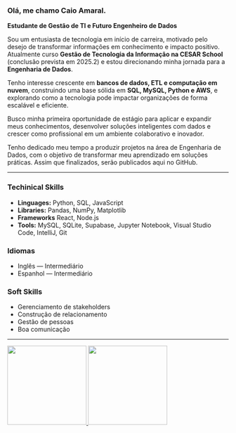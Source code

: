 ### Olá, me chamo Caio Amaral.

**Estudante de Gestão de TI e Futuro Engenheiro de Dados**

Sou um entusiasta de tecnologia em início de carreira, motivado pelo desejo de transformar informações em conhecimento e impacto positivo. Atualmente curso **Gestão de Tecnologia da Informação na CESAR School** (conclusão prevista em 2025.2) e estou direcionando minha jornada para a **Engenharia de Dados**.

Tenho interesse crescente em **bancos de dados, ETL e computação em nuvem**, construindo uma base sólida em **SQL, MySQL, Python e AWS**, e explorando como a tecnologia pode impactar organizações de forma escalável e eficiente.  

Busco minha primeira oportunidade de estágio para aplicar e expandir meus conhecimentos, desenvolver soluções inteligentes com dados e crescer como profissional em um ambiente colaborativo e inovador.  

Tenho dedicado meu tempo a produzir projetos na área de Engenharia de Dados, com o objetivo de transformar meu aprendizado em soluções práticas. Assim que finalizados, serão publicados aqui no GitHub.

---

### Techinical Skills
- **Linguages:** Python, SQL, JavaScript  
- **Libraries:** Pandas, NumPy, Matplotlib 
- **Frameworks** React, Node.js
- **Tools:**  MySQL, SQLite, Supabase, Jupyter Notebook, Visual Studio Code, IntelliJ, Git

### Idiomas  
- Inglês — Intermediário  
- Espanhol — Intermediário  

### Soft Skills  
- Gerenciamento de stakeholders
- Construção de relacionamento
- Gestão de pessoas
- Boa comunicação

---

<div>
  <a href="https://github.com/caioamaral-io">
    <img height="180cm" src="https://github-readme-stats.vercel.app/api?username=caioamaral-io&show_icons=true&theme=tokyonight&include_all_commits=true&count_private=true&hide_border=true"/>
    <img height="180cm" src="https://github-readme-stats.vercel.app/api/top-langs/?username=caioamaral-io&layout=compact&langs_count=16&theme=tokyonight&hide_border=true"/>
  </a>
</div>


